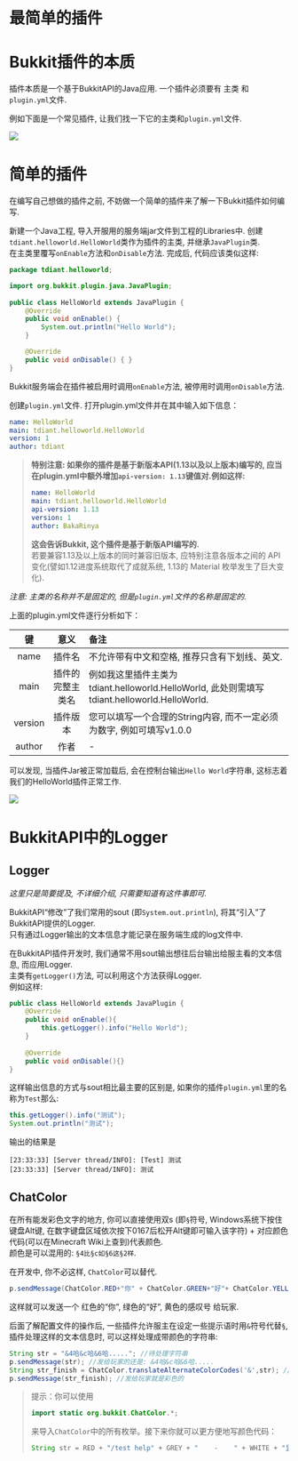 # 最简单的插件

# Bukkit插件的本质
插件本质是一个基于BukkitAPI的Java应用. 一个插件必须要有 主类 和 `plugin.yml`文件.

例如下面是一个常见插件, 让我们找一下它的主类和`plugin.yml`文件.  

![](https://i.loli.net/2020/07/11/32WYP4VthqJDLyB.jpg)

# 简单的插件
在编写自己想做的插件之前, 不妨做一个简单的插件来了解一下Bukkit插件如何编写.    

新建一个Java工程, 导入开服用的服务端jar文件到工程的Libraries中. 创建`tdiant.helloworld.HelloWorld`类作为插件的主类, 并继承`JavaPlugin`类.  
在主类里覆写`onEnable`方法和`onDisable`方法. 完成后, 代码应该类似这样:  

```java
package tdiant.helloworld;

import org.bukkit.plugin.java.JavaPlugin;
  
public class HelloWorld extends JavaPlugin {
    @Override
    public void onEnable() {
        System.out.println("Hello World");
    }

    @Override
    public void onDisable() { }
}
```

Bukkit服务端会在插件被启用时调用`onEnable`方法, 被停用时调用`onDisable`方法.

创建`plugin.yml`文件. 打开plugin.yml文件并在其中输入如下信息：  
```yml
name: HelloWorld
main: tdiant.helloworld.HelloWorld
version: 1
author: tdiant
```

> **特别注意: 如果你的插件是基于新版本API(1.13以及以上版本)编写的, 应当在plugin.yml中额外增加`api-version: 1.13`键值对.例如这样:**  
> ```yml
> name: HelloWorld
> main: tdiant.helloworld.HelloWorld
> api-version: 1.13
> version: 1
> author: BakaRinya
> ```
> **这会告诉Bukkit, 这个插件是基于新版API编写的.**  
> 若要兼容1.13及以上版本的同时兼容旧版本, 应特别注意各版本之间的 API 变化(譬如1.12进度系统取代了成就系统, 1.13的 Material 枚举发生了巨大变化).

*注意: 主类的名称并不是固定的, 但是`plugin.yml`文件的名称是固定的.*     

上面的plugin.yml文件逐行分析如下：

| 键 | 意义 | 备注 |
| :-:   | :-:   | :- |
| name | 插件名 | 不允许带有中文和空格, 推荐只含有下划线、英文. |  
| main | 插件的完整主类名 | 例如我这里插件主类为tdiant.helloworld.HelloWorld, 此处则需填写tdiant.helloworld.HelloWorld. |  
| version | 插件版本 | 您可以填写一个合理的String内容, 而不一定必须为数字, 例如可填写v1.0.0 |  
| author | 作者 |  -


可以发现, 当插件Jar被正常加载后, 会在控制台输出`Hello World`字符串, 这标志着我们的HelloWorld插件正常工作.  

![](https://i.loli.net/2020/07/11/wBv1hfPEIdRigHC.png)

# BukkitAPI中的Logger

## Logger
*这里只是简要提及, 不详细介绍, 只需要知道有这件事即可.*

BukkitAPI“修改”了我们常用的sout (即`System.out.println`), 将其“引入”了BukkitAPI提供的Logger.  
只有通过Logger输出的文本信息才能记录在服务端生成的log文件中.

在BukkitAPI插件开发时, 我们通常不用sout输出想往后台输出给服主看的文本信息, 而应用Logger.  
主类有`getLogger()`方法, 可以利用这个方法获得Logger.  
例如这样:

```java
public class HelloWorld extends JavaPlugin {
    @Override  
    public void onEnable(){  
        this.getLogger().info("Hello World");
    }  
  
    @Override      
    public void onDisable(){}  
}  
```

这样输出信息的方式与sout相比最主要的区别是, 如果你的插件`plugin.yml`里的名称为`Test`那么:

```java
this.getLogger().info("测试");
System.out.println("测试");
```

输出的结果是

```
[23:33:33] [Server thread/INFO]: [Test] 测试
[23:33:33] [Server thread/INFO]: 测试
```



## ChatColor
在所有能发彩色文字的地方, 你可以直接使用双s (即`§`符号, Windows系统下按住键盘Alt键, 在数字键盘区域依次按下0167后松开Alt键即可输入该字符) + 对应颜色代码(可以在Minecraft Wiki上查到)代表颜色.  
颜色是可以混用的: `§4比§c如§6这§2样`.

在开发中, 你不必这样, `ChatColor`可以替代.  

```java
p.sendMessage(ChatColor.RED+"你" + ChatColor.GREEN+"好"+ ChatColor.YELLOW + "!");
```

这样就可以发送一个 红色的“你”, 绿色的“好”, 黄色的感叹号 给玩家.  

后面了解配置文件的操作后, 一些插件允许服主在设定一些提示语时用`&`符号代替`§`, 插件处理这样的文本信息时, 可以这样处理成带颜色的字符串:  
```java
String str = "&4哈&c哈&6哈....."; //待处理字符串
p.sendMessage(str); //发给玩家的还是: &4哈&c哈&6哈.....
String str_finish = ChatColor.translateAlternateColorCodes('&',str); //处理好的字符串
p.sendMessage(str_finish); //发给玩家就是彩色的
```


> 提示：你可以使用  
> ```java 
> import static org.bukkit.ChatColor.*;
> ```
> 来导入`ChatColor`中的所有枚举。接下来你就可以更方便地写颜色代码：  
> ```java
> String str = RED + "/test help" + GREY + "    -    " + WHITE + "显示帮助菜单。";
> ```
